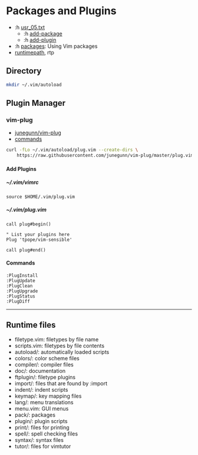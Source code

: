 # Packages and Plugins

- :h [usr_05.txt](https://vimhelp.org/usr_05.txt.html)
  - :h [add-package](https://vimhelp.org/usr_05.txt.html#add-package)
  - :h [add-plugin](https://vimhelp.org/usr_05.txt.html#plugin)
- :h [packages](https://vimhelp.org/repeat.txt.html#packages): Using Vim packages
- [runtimepath](https://vimhelp.org/options.txt.html#%27runtimepath%27), rtp

## Directory

```bash
mkdir ~/.vim/autoload
```

## Plugin Manager

### vim-plug

- [junegunn/vim-plug](https://github.com/junegunn/vim-plug)
- [commands](https://github.com/junegunn/vim-plug?tab=readme-ov-file#commands)

```bash
curl -fLo ~/.vim/autoload/plug.vim --create-dirs \
    https://raw.githubusercontent.com/junegunn/vim-plug/master/plug.vim
```

#### Add Plugins

##### ~/.vim/vimrc 

```vim
source $HOME/.vim/plug.vim
```

##### ~/.vim/plug.vim 

```vim
call plug#begin()

" List your plugins here
Plug 'tpope/vim-sensible'

call plug#end()
```

#### Commands

```vim
:PlugInstall
:PlugUpdate
:PlugClean
:PlugUpgrade
:PlugStatus
:PlugDiff
```

---

## Runtime files

- filetype.vim: filetypes by file name
- scripts.vim: filetypes by file contents
- autoload/: automatically loaded scripts
- colors/: color scheme files
- compiler/: compiler files
- doc/: documentation 
- ftplugin/: filetype plugins
- import/: files that are found by :import
- indent/: indent scripts 
- keymap/: key mapping files
- lang/: menu translations
- menu.vim: GUI menus
- pack/: packages
- plugin/: plugin scripts
- print/: files for printing
- spell/: spell checking files
- syntax/: syntax files
- tutor/: files for vimtutor

